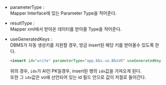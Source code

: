 - parameterType :  
  Mapper Interface에 있는 Parameter Type을 적어준다.

- resultType :  
  Mapper xml에서 받아온 데이터를 받아올 Type을 적어준다.

- useGeneratedKeys :  
  DBMS가 자동 생성키를 지원할 경우, 방금 insert된 해당 키를 받아올수 있도록 한다.
  ```xml
  <insert id="write" parameterType="app.bbs.vo.BbsVO" useGeneratedKeys="true" keyProperty="idx">
  ```
  위의 경우, `idx`가 AI인 PK일경우, insert된 행의 `idx`값을 가져오게 된다.  
   또한 그 `idx`값은 vo에 선언되어 있는 id 필드 안으로 값이 저절로 들어간다.
